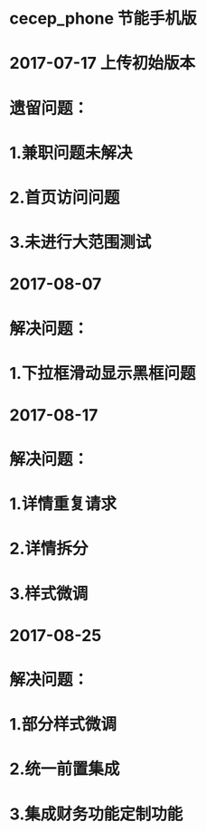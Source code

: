 # cecep_phone  节能手机版
# 2017-07-17 上传初始版本
# 遗留问题：
#    1.兼职问题未解决
#    2.首页访问问题
#    3.未进行大范围测试
#
#
#
# 2017-08-07 
# 解决问题：
#    1.下拉框滑动显示黑框问题
#
#
#
# 2017-08-17 
# 解决问题：
#    1.详情重复请求
#	 2.详情拆分
#    3.样式微调
#
#
# 2017-08-25  
# 解决问题：
#    1.部分样式微调
#	 2.统一前置集成
#    3.集成财务功能定制功能
